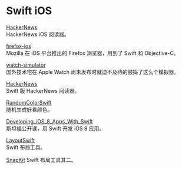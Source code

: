 Swift iOS
=========

[HackerNews](https://github.com/Ju2ender/HackerNews)    
HackerNews iOS 阅读器。

[firefox-ios](https://github.com/Ju2ender/firefox-ios)    
Mozilla 在 iOS 平台推出的 Firefox 浏览器，用到了 Swift 和 Objective-C。

[watch-simulator](https://github.com/Ju2ender/watch-simulator)    
国外技术宅在 Apple Watch 尚未发布时就迫不及待的鼓捣了这么个模拟器。

[HackerNews](https://github.com/Ju2ender/HackerNews)    
Swift 版 HackerNews 阅读器。

[RandomColorSwift](https://github.com/Ju2ender/RandomColorSwift)    
随机生成好看颜色。

[Developing_iOS_8_Apps_With_Swift](https://github.com/Ju2ender/Developing_iOS_8_Apps_With_Swift)    
斯坦福公开课，用 Swift 开发 iOS 8 应用。

[LayoutSwift](https://github.com/Ju2ender/LayoutSwift)    
Swift 布局工具。

[SnapKit](https://github.com/Ju2ender/SnapKit)
Swift 布局工具其二。
